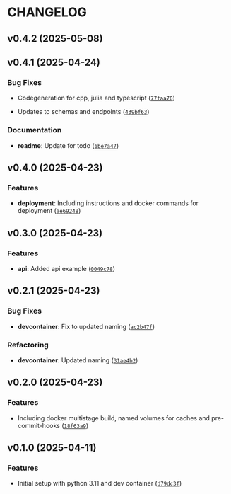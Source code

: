 # CHANGELOG


## v0.4.2 (2025-05-08)


## v0.4.1 (2025-04-24)

### Bug Fixes

- Codegeneration for cpp, julia and typescript
  ([`77faa70`](https://github.com/tobiasskov/template-project-python-fastapi/commit/77faa700b3a1e4b8394fdb6ab4fc50025af35a8a))

- Updates to schemas and endpoints
  ([`439bf63`](https://github.com/tobiasskov/template-project-python-fastapi/commit/439bf6339c4927da4ee6c1927799c6b5fa4e9227))

### Documentation

- **readme**: Update for todo
  ([`6be7a47`](https://github.com/tobiasskov/template-project-python-fastapi/commit/6be7a47c68b73c9c05dfe0a96114443a112363ea))


## v0.4.0 (2025-04-23)

### Features

- **deployment**: Including instructions and docker commands for deployment
  ([`ae69248`](https://github.com/tobiasskov/template-project-python-fastapi/commit/ae69248e251f2c7a75119d606f762b775eb85715))


## v0.3.0 (2025-04-23)

### Features

- **api**: Added api example
  ([`0049c78`](https://github.com/tobiasskov/template-project-python-fastapi/commit/0049c78f7c8bf2248f0cb691a7316785f4cb0b57))


## v0.2.1 (2025-04-23)

### Bug Fixes

- **devcontainer**: Fix to updated naming
  ([`ac2b47f`](https://github.com/tobiasskov/template-project-python-fastapi/commit/ac2b47f3c3adeeec621e968c123cf5a63dd24884))

### Refactoring

- **devcontainer**: Updated naming
  ([`31ae4b2`](https://github.com/tobiasskov/template-project-python-fastapi/commit/31ae4b2c2d37415a1f8845885396e3a105e968ea))


## v0.2.0 (2025-04-23)

### Features

- Including docker multistage build, named volumes for caches and pre-commit-hooks
  ([`18f63a9`](https://github.com/tobiasskov/template-project-python-fastapi/commit/18f63a921f24c5c85235c1a40ec654053b3ce398))


## v0.1.0 (2025-04-11)

### Features

- Initial setup with python 3.11 and dev container
  ([`d79dc3f`](https://github.com/tobiasskov/template-project-python-fastapi/commit/d79dc3fdfcff0dac2452131bf7517bbf0a6741f3))
